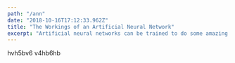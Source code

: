 ```yaml
---
path: "/ann"
date: "2018-10-16T17:12:33.962Z"
title: "The Workings of an Artificial Neural Network"
excerpt: "Artificial neural networks can be trained to do some amazing things, like recognizing faces, playing games, and so on. These tasks are very challenging, if not impossible, to do without using neural networks. This is a brief introduction into how artificial neural networks work..."
---
```


hvh5bv6
v4hb6hb
